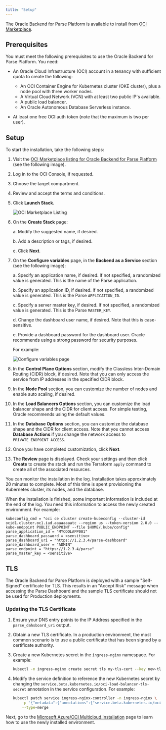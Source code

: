 ```yaml
---
title: "Setup"
---
```


The Oracle Backend for Parse Platform is available to install from [OCI Marketplace](https://cloudmarketplace.oracle.com/marketplace/en_US/listing/139274906).

## Prerequisites

You must meet the following prerequisites to use the Oracle Backend for Parse Platform. You need:

* An Oracle Cloud Infrastructure (OCI) account in a tenancy with sufficient quota to create the following:

  * An OCI Container Engine for Kubernetes cluster (OKE cluster), plus a node pool with three worker nodes.
  * A Virtual Cloud Network (VCN) with at least two public IP's available.
  * A public load balancer.
  * An Oracle Autonomous Database Serverless instance.

* At least one free OCI auth token (note that the maximum is two per user).

## Setup

To start the installation, take the following steps:

1. Visit the [OCI Marketplace listing for Oracle Backend for Parse Platform](https://cloud.oracle.com/marketplace/application/139274906) (see the following image).
2. Log in to the OCI Console, if requested.
3. Choose the target compartment.
4. Review and accept the terms and conditions.
5. Click **Launch Stack**.

   ![OCI Marketplace Listing](../mbaas-oci-mp-listing.png)

6. On the **Create Stack** page:

   a. Modify the suggested name, if desired.

   b. Add a description or tags, if desired.

   c. Click **Next**.

7. On the **Configure variables** page, in the **Backend as a Service** section (see the following image):

   a. Specify an application name, if desired. If not specified, a randomized value is generated.  This is the name of the Parse application.

   b. Specify an application ID, if desired. If not specified, a randomized value is generated.  This is the Parse `APPLICATION_ID`.

   c. Specify a server master key, if desired. If not specified, a randomized value is generated.  This is the Parse `MASTER_KEY`.

   d. Change the dashboard user name, if desired. Note that this is case-sensitive.

   e. Provide a dashboard password for the dashboard user. Oracle recommends using a strong password for security purposes.

   For example:

   ![Configure variables page](../mbaas-configure-variables.png)

8. In the **Control Plane Options** section, modify the Classless Inter-Domain Routing (CIDR) block, if desired. Note that you can only access the service from IP
   addresses in the specified CIDR block.

9. In the **Node Pool** section, you can customize the number of nodes and enable auto scaling, if desired.

10. In the **Load Balancers Options** section, you can customize the load balancer shape and the CIDR for client access. For simple testing, Oracle
    recommends using the default values.

11. In the **Database Options** section, you can customize the database shape and the CIDR for client access. Note that you cannot access
    **Database Actions** if you change the network access to `PRIVATE_ENDPOINT_ACCESS`.

12. Once you have completed customization, click **Next**.

13. The **Review** page is displayed. Check your settings and then click **Create** to create the stack and run the Terraform `apply`
    command to create all of the associated resources.

You can monitor the installation in the log. Installation takes approximately 20 minutes to complete.  Most of this time is spent provisioning
the Kubernetes cluster, its nodes, and the database.

When the installation is finished, some important information is included at the end of the log.  You need this information to access
the newly created environment. For example:

```text
kubeconfig_cmd = "oci ce cluster create-kubeconfig --cluster-id ocid1.cluster.oc1.iad.aaaaaaaatc --region us --token-version 2.0.0 --kube-endpoint PUBLIC_ENDPOINT --file $HOME/.kube/config"
parse_application_id = "MYCOOLAPP001"
parse_dashboard_password = <sensitive>
parse_dashboard_uri = "https://1.2.3.4/parse-dashboard"
parse_dashboard_user = "ADMIN"
parse_endpoint = "https://1.2.3.4/parse"
parse_master_key = <sensitive>
```

## TLS

The Oracle Backend for Parse Platform is deployed with a sample "Self-Signed" certificate for TLS.  This results in an "Accept Risk" message when accessing the Parse Dashboard and the sample TLS certificate should not be used for Production deployments.

### Updating the TLS Certificate

1. Ensure your DNS entry points to the IP Address specified in the `parse_dahsboard_uri` output.
2. Obtain a new TLS certificate. In a production environment, the most common scenario is to use a public certificate that has been signed by a certificate authority.
3. Create a new Kubernetes secret in the `ingress-nginx` namespace.  For example:

    ```bash
    kubectl -n ingress-nginx create secret tls my-tls-cert --key new-tls.key --cert new-tls.crt
    ```

4. Modify the service definition to reference the new Kubernetes secret by changing the `service.beta.kubernetes.io/oci-load-balancer-tls-secret` annotation in the service configuration. For example:

    ```bash
    kubectl patch service ingress-nginx-controller -n ingress-nginx \
        -p '{"metadata":{"annotations":{"service.beta.kubernetes.io/oci-load-balancer-tls-secret":"my-tls-cert"}}}' \
        --type=merge
    ```

Next, go to the [Microsoft Azure/OCI Multicloud Installation](../azure/) page to learn how to use the newly installed environment.